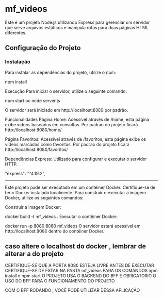 # mf_videos

Este é um projeto Node.js utilizando Express para gerenciar um servidor que serve arquivos estáticos e manipula rotas para duas páginas HTML diferentes.

## Configuração do Projeto

### Instalação

Para instalar as dependências do projeto, utilize o npm:


npm install


Execução
Para iniciar o servidor, utilize o seguinte comando:


npm start ou node server.js

O servidor será iniciado em http://localhost:8080 por padrão.



Funcionalidades
Página Home: Acessível através de /home, esta página exibe vídeos baseados em consultas.
Por padrao do projeto ficará http://localhost:8080/home/

Página Favoritos: Acessível através de /favoritos, esta página exibe os vídeos marcados como favoritos.
Por padrao do projeto ficará http://localhost:8080/favoritos/


Dependências
Express: Utilizado para configurar e executar o servidor HTTP. 

"express": "^4.19.2",

---------------------------------------------------------------------------------------

Este projeto pode ser executado em um contêiner Docker. Certifique-se de ter o Docker instalado localmente. Para construir e executar a imagem Docker, utilize os seguintes comandos:

Construir a imagem Docker:


docker build -t mf_videos .
Executar o contêiner Docker:


docker run -p 8080:8080 mf_videos
O servidor estará acessível em http://localhost:8080 dentro do contêiner Docker.

caso altere o localhost do docker , lembrar de alterar a do projeto
-----------------------------------------------------------------------------------------------
CERTIFIQUE-SE QUE A PORTA 8080 ESTEJA LIVRE ANTES DE EXECUTAR
CERTIFIQUE-SE DE ESTAR NA PASTA mf_videos PARA OS COMANDOS npm install e npm start
O PROJETO USA O BACKEND DO BFF É OBRIGATORIO O USO DO BFF PARA O FUNCIONAMENTO DO PROJETO

COM O BFF RODANDO , VOCÊ PODE UTILIZAR DESSA APLICAÇÂO